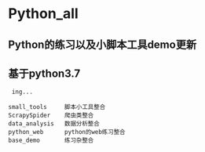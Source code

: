 # Python_all

## Python的练习以及小脚本工具demo更新
## 基于python3.7

~~~
 ing...

small_tools     脚本小工具整合
ScrapySpider    爬虫类整合
data_analysis   数据分析整合
python_web      python的web练习整合
base_demo       练习杂整合
~~~